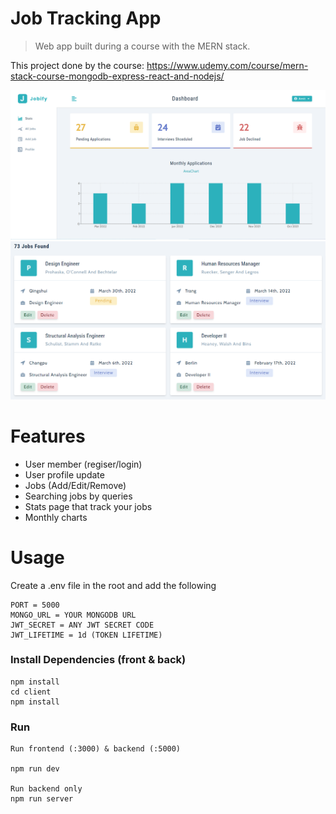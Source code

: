 # Job Tracking App

> Web app built during a course with the MERN stack.

This project done by the course: https://www.udemy.com/course/mern-stack-course-mongodb-express-react-and-nodejs/

![screenshot](https://github.com/amitshuu/jobify/blob/master/uploads/Jobify_Dashboard.png)
![screenshot](https://github.com/amitshuu/jobify/blob/master/uploads/Jobify_AllJobs.png)

# Features

- User member (regiser/login)
- User profile update
- Jobs (Add/Edit/Remove)
- Searching jobs by queries
- Stats page that track your jobs
- Monthly charts

# Usage

Create a .env file in the root and add the following

```
PORT = 5000
MONGO_URL = YOUR MONGODB URL
JWT_SECRET = ANY JWT SECRET CODE
JWT_LIFETIME = 1d (TOKEN LIFETIME)
```

### Install Dependencies (front & back)

```
npm install
cd client
npm install
```

### Run

```
Run frontend (:3000) & backend (:5000)

npm run dev

Run backend only
npm run server
```
